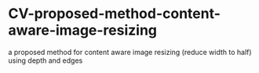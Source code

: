 # CV-proposed-method-content-aware-image-resizing
a proposed method for content aware image resizing (reduce width to half) using depth and edges
